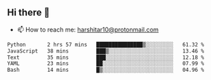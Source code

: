 ## Hi there 👋
- 📫 How to reach me: harshitar10@protonmail.com  
<!--START_SECTION:waka-->

```txt
Python       2 hrs 57 mins   ███████████████▒░░░░░░░░░   61.32 %
JavaScript   38 mins         ███▒░░░░░░░░░░░░░░░░░░░░░   13.46 %
Text         35 mins         ███░░░░░░░░░░░░░░░░░░░░░░   12.18 %
YAML         23 mins         ██░░░░░░░░░░░░░░░░░░░░░░░   07.99 %
Bash         14 mins         █▒░░░░░░░░░░░░░░░░░░░░░░░   04.96 %
```

<!--END_SECTION:waka-->

<!--
**hharshitarora/hharshitarora** is a ✨ _special_ ✨ repository because its `README.md` (this file) appears on your GitHub profile.

Here are some ideas to get you started:

- 🔭 I’m currently working on ...
- 🌱 I’m currently learning ...
- 👯 I’m looking to collaborate on ...
- 🤔 I’m looking for help with ...
- 💬 Ask me about ...
- 📫 How to reach me: ...
- 😄 Pronouns: ...
- ⚡ Fun fact: ...
-->
